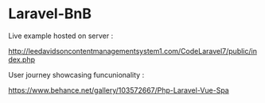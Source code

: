 # Laravel-BnB

Live example hosted on server :

http://leedavidsoncontentmanagementsystem1.com/CodeLaravel7/public/index.php

User journey showcasing funcunionality :

https://www.behance.net/gallery/103572667/Php-Laravel-Vue-Spa
